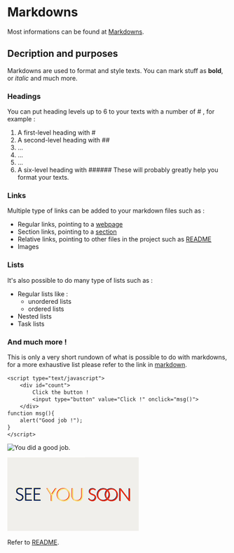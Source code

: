 # Markdowns

Most informations can be found at [Markdowns](https://docs.github.com/en/get-started/writing-on-github/getting-started-with-writing-and-formatting-on-github/basic-writing-and-formatting-syntax).

## Decription and purposes

Markdowns are used to format and style texts. You can mark stuff as **bold**, or *italic* and much more.

### Headings

You can put heading levels up to 6 to your texts with a number of # , for example :
1. A first-level heading with #
1. A second-level heading with ##
3. ...
4. ...
5. ...
6. A six-level heading with ######
These will probably greatly help you format your texts.

### Links

Multiple type of links can be added to your markdown files such as :
- Regular links, pointing to a [webpage](https://google.com) 
- Section links, pointing to a [section](#links)
- Relative links, pointing to other files in the project such as [README](READMD.md)
- Images

### Lists

It's also possible to do many type of lists such as :

- Regular lists like :
  - unordered lists
  - ordered lists
- Nested lists
- Task lists

### And much more !

This is only a very short rundown of what is possible to do with markdowns, for a more exhaustive list please refer to the link in [markdown](#markdowns).

<html>

    <script type="text/javascript">
        <div id="count">
            Click the button !
            <input type="button" value="Click !" onclick="msg()">
        </div>
    function msg(){
        alert("Good job !");
    }
    </script>
    
</html>

![You did a good job.](https://media.tenor.com/KeSDB2EZjPAAAAAM/leonardo-di-caprio-wolf-of-wall-street.gif)

![See you soon !](images/seeya.png)

Refer to [README](README.md).
